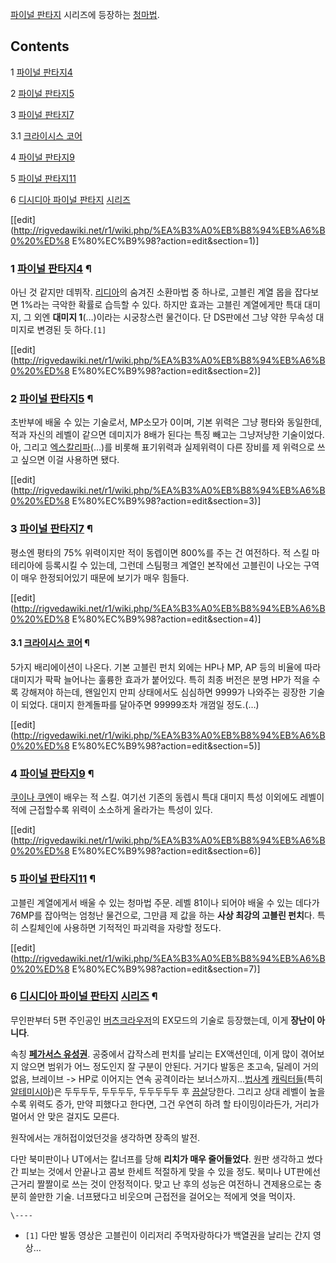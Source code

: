 [파이널 판타지](%ED%8C%8C%EC%9D%B4%EB%84%90%20%ED%8C%90%ED%83%80%EC%A7%80.md)
시리즈에 등장하는 [청마법](%EC%B2%AD%EB%A7%88%EB%8F%84%EC%82%AC.md).

## Contents

    

1 [파이널 판타지4](%ED%8C%8C%EC%9D%B4%EB%84%90%20%ED%8C%90%ED%83%80%EC%A7%80%204.md)

2 [파이널 판타지5](%ED%8C%8C%EC%9D%B4%EB%84%90%20%ED%8C%90%ED%83%80%EC%A7%80%205.md)

3 [파이널 판타지7](%ED%8C%8C%EC%9D%B4%EB%84%90%20%ED%8C%90%ED%83%80%EC%A7%80%207.md)

    

3.1 [크라이시스 코어](%ED%8C%8C%EC%9D%B4%EB%84%90%20%ED%8C%90%ED%83%80%EC%A7%80%207%20%ED%81%AC%EB%9D%BC%EC%9D%B4%EC%8B%9C%EC%8A%A4%20%EC%BD%94%EC%96%B4.md)

4 [파이널 판타지9](%ED%8C%8C%EC%9D%B4%EB%84%90%20%ED%8C%90%ED%83%80%EC%A7%80%209.md)

5 [파이널 판타지11](%ED%8C%8C%EC%9D%B4%EB%84%90%20%ED%8C%90%ED%83%80%EC%A7%80%2011.md)

6 [디시디아 파이널 판타지](%EB%94%94%EC%8B%9C%EB%94%94%EC%95%84%20%ED%8C%8C%EC%9D%B4%EB%84%90%20%ED%8C%90%ED%83%80%EC%A7%80.md) [시리즈](%EB%94%94%EC%8B%9C%EB%94%94%EC%95%84%20%EB%93%80%EC%98%A4%EB%8D%B0%EC%8B%AC%20%ED%8C%8C%EC%9D%B4%EB%84%90%20%ED%8C%90%ED%83%80%EC%A7%80.md)

[[edit](http://rigvedawiki.net/r1/wiki.php/%EA%B3%A0%EB%B8%94%EB%A6%B0%20%ED%8
E%80%EC%B9%98?action=edit&section=1)]

### 1 [파이널 판타지4](%ED%8C%8C%EC%9D%B4%EB%84%90%20%ED%8C%90%ED%83%80%EC%A7%80%204.md) ¶

아닌 것 같지만 데뷔작. [리디아](%EB%A6%AC%EB%94%94%EC%95%84.md)의 숨겨진 소환마법 중 하나로, 고블린 계열
몹을 잡다보면 1%라는 극악한 확률로 습득할 수 있다. 하지만 효과는 고블린 계열에게만 특대 대미지, 그 외엔 **대미지 1**(…)이라는
시궁창스런 물건이다. 단 DS판에선 그냥 약한 무속성 대미지로 변경된 듯 하다.`[1]`

[[edit](http://rigvedawiki.net/r1/wiki.php/%EA%B3%A0%EB%B8%94%EB%A6%B0%20%ED%8
E%80%EC%B9%98?action=edit&section=2)]

### 2 [파이널 판타지5](%ED%8C%8C%EC%9D%B4%EB%84%90%20%ED%8C%90%ED%83%80%EC%A7%80%205.md) ¶

초반부에 배울 수 있는 기술로서, MP소모가 0이며, 기본 위력은 그냥 평타와 동일한데, 적과 자신의 레벨이 같으면 데미지가 8배가 된다는
특징 빼고는 그냥저냥한 기술이었다. 아, 그리고
[엑스칼리파](%EC%97%91%EC%8A%A4%EC%B9%BC%EB%A6%AC%ED%8C%8C.md)(…)를 비롯해 표기위력과
실제위력이 다른 장비를 제 위력으로 쓰고 싶으면 이걸 사용하면 됐다.

[[edit](http://rigvedawiki.net/r1/wiki.php/%EA%B3%A0%EB%B8%94%EB%A6%B0%20%ED%8
E%80%EC%B9%98?action=edit&section=3)]

### 3 [파이널 판타지7](%ED%8C%8C%EC%9D%B4%EB%84%90%20%ED%8C%90%ED%83%80%EC%A7%80%207.md) ¶

평소엔 평타의 75% 위력이지만 적이 동렙이면 800%를 주는 건 여전하다. 적 스킬 마테리아에 등록시킬 수 있는데, 그런데 스팀펑크 계열인
본작에선 고블린이 나오는 구역이 매우 한정되어있기 때문에 보기가 매우 힘들다.

[[edit](http://rigvedawiki.net/r1/wiki.php/%EA%B3%A0%EB%B8%94%EB%A6%B0%20%ED%8
E%80%EC%B9%98?action=edit&section=4)]

#### 3.1 [크라이시스 코어](%ED%8C%8C%EC%9D%B4%EB%84%90%20%ED%8C%90%ED%83%80%EC%A7%80%207%20%ED%81%AC%EB%9D%BC%EC%9D%B4%EC%8B%9C%EC%8A%A4%20%EC%BD%94%EC%96%B4.md) ¶

5가지 배리에이션이 나온다. 기본 고블린 펀치 외에는 HP나 MP, AP 등의 비율에 따라 대미지가 팍팍 늘어나는 훌륭한 효과가 붙어있다.
특히 최종 버전은 분명 HP가 적을 수록 강해져야 하는데, 왠일인지 만피 상태에서도 심심하면 9999가 나와주는 굉장한 기술이 되었다.
대미지 한계돌파를 달아주면 99999조차 개껌일 정도.(…)

[[edit](http://rigvedawiki.net/r1/wiki.php/%EA%B3%A0%EB%B8%94%EB%A6%B0%20%ED%8
E%80%EC%B9%98?action=edit&section=5)]

### 4 [파이널 판타지9](%ED%8C%8C%EC%9D%B4%EB%84%90%20%ED%8C%90%ED%83%80%EC%A7%80%209.md) ¶

[쿠이나 쿠엔](%EC%BF%A0%EC%9D%B4%EB%82%98%20%EC%BF%A0%EC%97%94.md)이 배우는 적 스킬.
여기선 기존의 동렙시 특대 대미지 특성 이외에도 레벨이 적에 근접할수록 위력이 소소하게 올라가는 특성이 있다.

[[edit](http://rigvedawiki.net/r1/wiki.php/%EA%B3%A0%EB%B8%94%EB%A6%B0%20%ED%8
E%80%EC%B9%98?action=edit&section=6)]

### 5 [파이널 판타지11](%ED%8C%8C%EC%9D%B4%EB%84%90%20%ED%8C%90%ED%83%80%EC%A7%80%2011.md) ¶

고블린 계열에게서 배울 수 있는 청마법 주문. 레벨 81이나 되어야 배울 수 있는 데다가 76MP를 잡아먹는 엄청난 물건으로, 그만큼 제
값을 하는 **사상 최강의 고블린 펀치**다. 특히 스킬체인에 사용하면 기적적인 파괴력을 자랑할 정도다.

[[edit](http://rigvedawiki.net/r1/wiki.php/%EA%B3%A0%EB%B8%94%EB%A6%B0%20%ED%8
E%80%EC%B9%98?action=edit&section=7)]

### 6 [디시디아 파이널 판타지](%EB%94%94%EC%8B%9C%EB%94%94%EC%95%84%20%ED%8C%8C%EC%9D%B4%EB%84%90%20%ED%8C%90%ED%83%80%EC%A7%80.md) [시리즈](%EB%94%94%EC%8B%9C%EB%94%94%EC%95%84%20%EB%93%80%EC%98%A4%EB%8D%B0%EC%8B%AC%20%ED%8C%8C%EC%9D%B4%EB%84%90%20%ED%8C%90%ED%83%80%EC%A7%80.md) ¶

무인판부터 5편 주인공인 [버츠크라우저](%EB%B2%84%EC%B8%A0%20%ED%81%AC%EB%9D%BC%EC%9A%B0%EC%A0%80.md)의 EX모드의
기술로 등장했는데, 이게 **장난이 아니다**.

  

속칭 **[페가서스 유성권](%ED%8E%98%EA%B0%80%EC%84%9C%EC%8A%A4%20%EC%9C%A0%EC%84%B1%EA%B6%8C.md)**. 공중에서 갑작스레 펀치를 날리는 EX액션인데, 이게 많이 겪어보지 않으면 범위가 어느 정도인지 잘 구분이 안된다.
거기다 발동은 초고속, 딜레이 거의 없음, 브레이브 -> HP로 이어지는 연속 공격이라는
보너스까지...[법사계](%ED%8B%B0%EB%82%98%20%EB%B8%8C%EB%9E%9C%ED%8F%AC%EB%93%9C.md)
[캐릭터들](%EC%83%A8%ED%86%B3%ED%86%A0.md)(특히
[알테미시아](%EC%95%8C%ED%85%8C%EB%AF%B8%EC%8B%9C%EC%95%84.md))은 두두두두, 두두두두,
두두두두두 후 [끔살](%EB%81%94%EC%82%B4.md)당한다. 그리고 상대 레벨이 높을수록 위력도 증가, 만약 피했다고
한다면, 그건 우연히 하려 할 타이밍이라든가, 거리가 멀어서 안 맞은 걸지도 모른다.

  

원작에서는 개허접이었던것을 생각하면 장족의 발전.

  

다만 북미판이나 UT에서는 칼너프를 당해 **리치가 매우 줄어들었다**. 원판 생각하고 썼다간 피보는 것에서 안끝나고 콤보 한세트 적절하게
맞을 수 있을 정도. 북미나 UT판에선 근거리 짤짤이로 쓰는 것이 안정적이다. 맞고 난 후의 성능은 여전하니 견제용으로는 충분히 쓸만한
기술. 너프됐다고 비웃으며 근접전을 걸어오는 적에게 엿을 먹이자.

`\----`

  * `[1]` 다만 발동 영상은 고블린이 이리저리 주먹자랑하다가 백열권을 날리는 간지 영상…

